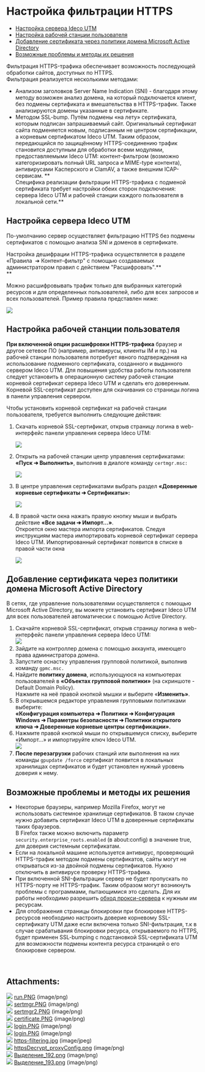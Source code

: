 # Настройка фильтрации HTTPS

<div class="toc-macro rbtoc1627992578266">

  - [Настройка сервера Ideco
    UTM](#id-НастройкафильтрацииHTTPS-НастройкасервераIdecoUTM)
  - [Настройка рабочей станции
    пользователя](#id-НастройкафильтрацииHTTPS-Настройкарабочейстанциипользователя)
  - [Добавление сертификата через политики домена Microsoft Active
    Directory](#id-НастройкафильтрацииHTTPS-ДобавлениесертификатачерезполитикидоменаMicrosoftActiveDirectory)
  - [Возможные проблемы и методы их
    решения](#id-НастройкафильтрацииHTTPS-Возможныепроблемыиметодыихрешения)

</div>

Фильтрация HTTPS-трафика обеспечивает возможность последующей обработки
сайтов, доступных по HTTPS.  
Фильтрация реализуется несколькими методами:

  - Анализом заголовков Server Name Indication (SNI) - благодаря этому
    методу возможен анализ домена, на который подключается клиент, без
    подмены сертификата и вмешательства в HTTPS-трафик. Также
    анализируются домены указанные в сертификате.
  - Методом SSL-bump. Путём подмены «на лету» сертификата, которым
    подписан запрашиваемый сайт. Оригинальный сертификат сайта
    подменяется новым, подписанным не центром сертификации, а
    корневым сертификатом Ideco UTM. Таким образом, передающийся
    по защищённому HTTPS-соединению трафик становится доступным для
    обработки всеми модулями, предоставляемыми Ideco UTM:
    контент-фильтром (возможно категоризировать полный URL
    запроса и MIME-type контента), антивирусами Касперского и
    ClamAV, а также внешним ICAP-сервисам. **  
    Специфика реализации фильтрации HTTPS-трафика с подменой сертификата
    требует настройки обеих сторон подключения: сервера Ideco UTM и
    рабочей станции каждого пользователя в локальной сети.**

## Настройка сервера Ideco UTM

По-умолчанию сервер осуществляет фильтрацию HTTPS без подмены
сертификатов с помощью анализа SNI и доменов в сертификате.

Настройка дешифрации HTTPS-трафика осуществляется в разделе «Правила  ➔
Контент-фильтр" с помощью создаваемых администратором правил с
действием "Расшифровать".**  
**

Можно расшифровывать трафик только для выбранных категорий ресурсов и
для определенных пользователей, либо для всех запросов и всех
пользователей. Пример правила представлен ниже:

![](attachments/2261286/9764867.png)

## Настройка рабочей станции пользователя

**При включенной опции расшифровки HTTPS-трафика** браузер и другое
сетевое ПО (например, антивирусы, клиенты IM и пр.) на рабочей
станции пользователя потребует явного подтверждения на
использование подменного сертификата, созданного и
выданного сервером Ideco UTM. Для повышения удобства работы
пользователя следует установить в операционную систему рабочей
станции корневой сертификат сервера Ideco UTM и сделать его
доверенным. Корневой SSL-сертификат доступен для скачивания со
страницы логина в панели управления сервером.

Чтобы установить корневой сертификат на рабочей станции пользователя,
требуется выполнить следующие действия:

1.  Скачать корневой SSL-сертификат, открыв страницу логина в
    web-интерфейс панели управления сервера Ideco UTM:  
      
    ![](attachments/2261286/9764869.png)
2.  Открыть на рабочей станции центр управления сертификатами: **«Пуск ➔
    Выполнить»**, выполнив в диалоге команду `certmgr.msc:`  
      
    ![](attachments/2261286/2424897.png)
3.  В центре управления сертификатами выбрать раздел **«Доверенные
    корневые сертификаты ➔ Сертификаты»:**  
      
    ![](attachments/2261286/2424898.png)
4.  В правой части окна нажать правую кнопку мыши и выбрать действие
    **«Все задачи ➔ Импорт...»**.  
    Откроется окно мастера импорта сертификатов. Следуя инструкциям
    мастера импортировать корневой сертификат сервера Ideco UTM.
    Импортированный сертификат появится в списке в правой части
    окна  
      
    ![](attachments/2261286/2424899.png)

## Добавление сертификата через политики домена Microsoft Active Directory

В сетях, где управление пользователями осуществляется с помощью
Microsoft Active Directory, вы можете установить сертификат Ideco UTM
для всех пользователей автоматически с помощью Active Directory.

1.  Скачайте корневой SSL-сертификат, открыв страницу логина в
    web-интерфейс панели управления сервера Ideco UTM:  
    ![](attachments/2261286/9764869.png)
2.  Зайдите на контроллер домена с помощью аккаунта, имеющего права
    администратора домена.
3.  Запустите оснастку управления групповой политикой, выполнив команду
    `gpmc.msc.`
4.  Найдите **политику домена**, использующуюся на компьютерах
    пользователей в **«Объектах групповой политики»** (на
    скриншоте - Default Domain Policy).  
    Нажмите на неё правой кнопкой мышки и выберите «**Изменить»**.
5.  В открывшемся редакторе управления групповыми политиками выберите:  
    **«Конфигурация компьютера ➔ Политики ➔ Конфигурация Windows ➔
    Параметры безопасности ➔ Политики открытого ключа ➔ Доверенные
    корневые центры сертификации».**
6.  Нажмите правой кнопкой мыши по открывшемуся списку, выберите
    «Импорт...» и импортируйте ключ Ideco UTM.  
    ![](attachments/2261286/2424900.png)
7.  **После перезагрузки** рабочих станций или выполнения на них команды
    `gpupdate /force` сертификат появится в локальных хранилищах
    сертификатов и будет установлен нужный уровень доверия к
    нему.

## Возможные проблемы и методы их решения

  - Некоторые браузеры, например Mozilla Firefox, могут не использовать
    системное хранилище сертификатов. В таком случае нужно добавить
    сертификат Ideco UTM в доверенные сертификаты таких браузеров.  
    В Firefox также можно включить параметр
    `security.enterprise_roots.enabled` (в about:config) в значение
    true, для доверия системным сертификатам.
  - Если на локальной машине используется антивирус, проверяющий
    HTTPS-трафик методом подмены сертификатов, сайты могут не
    открываться из-за двойной подмены сертификатов. Нужно
    отключить в антивирусе проверку HTTPS-трафика.
  - При включенной SNI-фильтрации сервер не будет пропускать по
    HTTPS-порту не HTTPS-трафик. Таким образом могут возникнуть
    проблемы с программами, пытающимися это сделать. Для их работы
    необходимо разрешить [обход
    прокси-сервера](Исключить_IP-адреса_из_обработки_прокси-сервером)
    к нужным им ресурсам.
  - Для отображения страницы блокировки при блокировке HTTPS-ресурсов
    необходимо настроить доверие корневому SSL-сертификату UTM даже
    если включена только SNI-фильтрация, т.к в случае срабатывания
    блокировки ресурса, открываемого по HTTPS, будет применен
    SSL-bumping с подстановкой SSL-сертификата UTM для возможности
    подмены контента ресурса страницей о его блокировке сервером.

 

<div class="pageSectionHeader">

## Attachments:

</div>

<div class="greybox" data-align="left">

![](images/icons/bullet_blue.gif)
[run.PNG](attachments/2261286/2424897.png) (image/png)  
![](images/icons/bullet_blue.gif)
[sertmgr.PNG](attachments/2261286/2424898.png) (image/png)  
![](images/icons/bullet_blue.gif)
[sertmgr2.PNG](attachments/2261286/2424899.png) (image/png)  
![](images/icons/bullet_blue.gif)
[certificate.PNG](attachments/2261286/2424900.png) (image/png)  
![](images/icons/bullet_blue.gif)
[login.PNG](attachments/2261286/4982783.png) (image/png)  
![](images/icons/bullet_blue.gif)
[login.PNG](attachments/2261286/4982781.png) (image/png)  
![](images/icons/bullet_blue.gif)
[https-filtering.jpg](attachments/2261286/6062207.jpg) (image/jpeg)  
![](images/icons/bullet_blue.gif)
[httpsDecrypt\_proxyConfig.png](attachments/2261286/6586369.png)
(image/png)  
![](images/icons/bullet_blue.gif)
[Выделение\_192.png](attachments/2261286/9764867.png)
(image/png)  
![](images/icons/bullet_blue.gif)
[Выделение\_193.png](attachments/2261286/9764869.png)
(image/png)  

</div>
